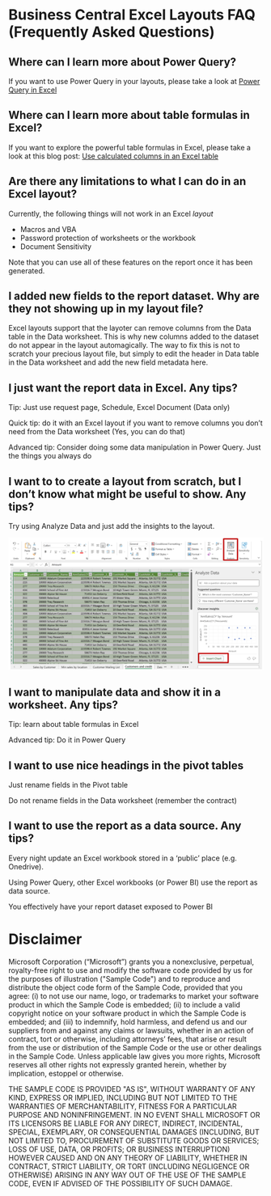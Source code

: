 # Business Central Excel Layouts FAQ (Frequently Asked Questions)

## Where can I learn more about Power Query?
If you want to use Power Query in your layouts, please take a look at [Power Query in Excel](https://powerquery.microsoft.com/en-us/excel/)

## Where can I learn more about table formulas in Excel?
If you want to explore the powerful table formulas in Excel, please take a look at this blog post: [Use calculated columns in an Excel table](https://support.microsoft.com/en-us/office/use-calculated-columns-in-an-excel-table-873fbac6-7110-4300-8f6f-aafa2ea11ce8#:~:text=As%20a%20result%2C%20Excel%20built%20the%20formula%3A%20%3DSUM,to%20use%20the%20same%20formula%20for%20each%20row)


## Are there any limitations to what I can do in an Excel layout?
Currently, the following things will not work in an Excel _layout_
* Macros and VBA
* Password protection of worksheets or the workbook
* Document Sensitivity

Note that you can use all of these features on the report once it has been generated. 

## I added new fields to the report dataset. Why are they not showing up in my layout file?
Excel layouts support that the layoter can remove columns from the Data table in the Data worksheet. This is why new columns added to the dataset do not appear in the layout automagically. The way to fix this is not to scratch your precious layout file, but simply to edit the header in Data table in the Data worksheet and add the new field metadata here. 

## I just want the report data in Excel. Any tips?
Tip: Just use request page, Schedule, Excel Document (Data only)

Quick tip: do it with an Excel layout if you want to remove columns you don’t need from the Data worksheet (Yes, you can do that)

Advanced tip: Consider doing some data manipulation in Power Query. Just the things you always do

## I want to to create a layout from scratch, but I don’t know what might be useful to show. Any tips?
Try using Analyze Data and just add the insights to the layout.

![Using Analyze Data](images/using-analyze-data.png)


## I want to manipulate data and show it in a worksheet. Any tips?
Tip: learn about table formulas in Excel

Advanced tip: Do it in Power Query

## I want to use nice headings in the pivot tables
Just rename fields in the Pivot table

Do not rename fields in the Data worksheet (remember the contract)

## I want to use the report as a data source. Any tips?
Every night update an Excel workbook stored in a ‘public’ place (e.g. Onedrive).

Using Power Query, other Excel workbooks (or Power BI) use the report as data source. 

You effectively have your report dataset exposed to Power BI



# Disclaimer
Microsoft Corporation (“Microsoft”) grants you a nonexclusive, perpetual, royalty-free right to use and modify the software code provided by us for the purposes of illustration  ("Sample Code") and to reproduce and distribute the object code form of the Sample Code, provided that you agree: (i) to not use our name, logo, or trademarks to market your software product in which the Sample Code is embedded; (ii) to include a valid copyright notice on your software product in which the Sample Code is embedded; and (iii) to indemnify, hold harmless, and defend us and our suppliers from and against any claims or lawsuits, whether in an action of contract, tort or otherwise, including attorneys’ fees, that arise or result from the use or distribution of the Sample Code or the use or other dealings in the Sample Code. Unless applicable law gives you more rights, Microsoft reserves all other rights not expressly granted herein, whether by implication, estoppel or otherwise. 

THE SAMPLE CODE IS PROVIDED "AS IS", WITHOUT WARRANTY OF ANY KIND, EXPRESS OR IMPLIED, INCLUDING BUT NOT LIMITED TO THE WARRANTIES OF MERCHANTABILITY, FITNESS FOR A PARTICULAR PURPOSE AND NONINFRINGEMENT. IN NO EVENT SHALL MICROSOFT OR ITS LICENSORS BE LIABLE FOR ANY DIRECT, INDIRECT, INCIDENTAL, SPECIAL, EXEMPLARY, OR CONSEQUENTIAL DAMAGES (INCLUDING, BUT NOT LIMITED TO, PROCUREMENT OF SUBSTITUTE GOODS OR SERVICES; LOSS OF USE, DATA, OR PROFITS; OR BUSINESS INTERRUPTION) HOWEVER CAUSED AND ON ANY THEORY OF LIABILITY, WHETHER IN CONTRACT, STRICT LIABILITY, OR TORT (INCLUDING NEGLIGENCE OR OTHERWISE) ARISING IN ANY WAY OUT OF THE USE OF THE SAMPLE CODE, EVEN IF ADVISED OF THE POSSIBILITY OF SUCH DAMAGE.